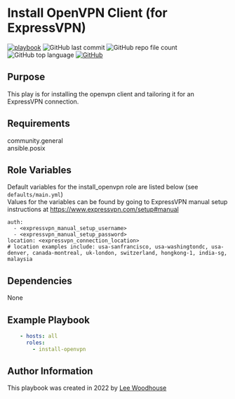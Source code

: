 # Install OpenVPN Client (for ExpressVPN)
[![playbook](https://img.shields.io/badge/Ansible-Playbook-blue)](site.yml)
![GitHub last commit](https://img.shields.io/github/last-commit/lpwoodhouse/install_openvpn)
![GitHub repo file count](https://img.shields.io/github/directory-file-count/lpwoodhouse/install_openvpn)
![GitHub top language](https://img.shields.io/github/languages/top/lpwoodhouse/install_openvpn)
[![GitHub](https://img.shields.io/github/license/lpwoodhouse/install_openvpn)](LICENSE)
## Purpose

This play is for installing the openvpn client and tailoring it for an ExpressVPN connection.

## Requirements

community.general<br>
ansible.posix

## Role Variables

Default variables for the install_openvpn role are listed below (see ```defaults/main.yml```)<br>
Values for the variables can be found by going to ExpressVPN manual setup instructions at https://www.expressvpn.com/setup#manual

```shell
auth:
  - <expressvpn_manual_setup_username>
  - <expressvpn_manual_setup_password>
location: <expressvpn_connection_location>
# location examples include: usa-sanfrancisco, usa-washingtondc, usa-denver, canada-montreal, uk-london, switzerland, hongkong-1, india-sg, malaysia
```
## Dependencies

None

## Example Playbook
```yaml
    - hosts: all
      roles:
        - install-openvpn
```

## Author Information

This playbook was created in 2022 by [Lee Woodhouse](https://www.leewoodhouse.com/)
